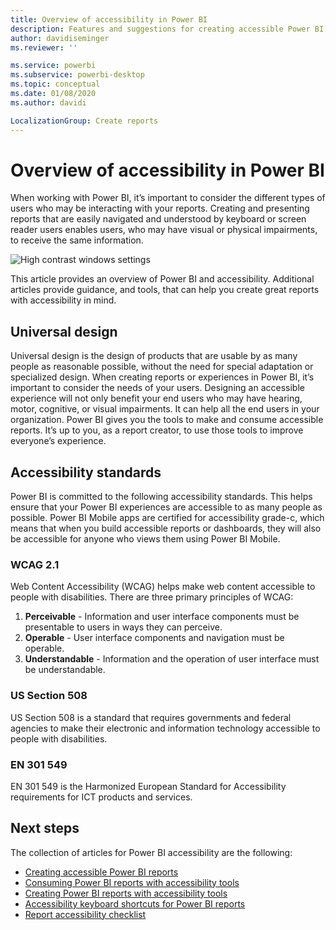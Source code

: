 ```yaml
---
title: Overview of accessibility in Power BI
description: Features and suggestions for creating accessible Power BI Desktop reports
author: davidiseminger
ms.reviewer: ''

ms.service: powerbi
ms.subservice: powerbi-desktop
ms.topic: conceptual
ms.date: 01/08/2020
ms.author: davidi

LocalizationGroup: Create reports
---
```

# Overview of accessibility in Power BI
When working with Power BI, it’s important to consider the different types of users who may be interacting with your reports. Creating and presenting reports that are easily navigated and understood by keyboard or screen reader users enables users, who may have visual or physical impairments, to receive the same information.

![High contrast windows settings](media/desktop-accessibility/accessibility-05b.png)

This article provides an overview of Power BI and accessibility. Additional articles provide guidance, and tools, that can help you create great reports with accessibility in mind.

## Universal design

Universal design is the design of products that are usable by as many people as reasonable possible, without the need for special adaptation or specialized design. When creating reports or experiences in Power BI, it’s important to consider the needs of your users. Designing an accessible experience will not only benefit your end users who may have hearing, motor, cognitive, or visual impairments. It can help all the end users in your organization. Power BI gives you the tools to make and consume accessible reports. It’s up to you, as a report creator, to use those tools to improve everyone’s experience.


## Accessibility standards

Power BI is committed to the following accessibility standards. This helps ensure that your Power BI experiences are accessible to as many people as possible. Power BI Mobile apps are certified for accessibility grade-c, which means that when you build accessible reports or dashboards, they will also be accessible for anyone who views them using Power BI Mobile. 

### WCAG 2.1
Web Content Accessibility (WCAG) helps make web content accessible to people with disabilities. There are three primary principles of WCAG:

1. **Perceivable** - Information and user interface components must be presentable to users in ways they can perceive.
2. **Operable** - User interface components and navigation must be operable.
3. **Understandable** - Information and the operation of user interface must be understandable.

### US Section 508

US Section 508 is a standard that requires governments and federal agencies to make their electronic and information technology accessible to people with disabilities.

### EN 301 549
EN 301 549 is the Harmonized European Standard for Accessibility requirements for ICT products and services.  



## Next steps

The collection of articles for Power BI accessibility are the following:

* [Creating accessible Power BI reports](desktop-accessibility-creating-reports.md) 
* [Consuming Power BI reports with accessibility tools](desktop-accessibility-consuming-tools.md)
* [Creating Power BI reports with accessibility tools](desktop-accessibility-creating-tools.md)
* [Accessibility keyboard shortcuts for Power BI reports](desktop-accessibility-keyboard-shortcuts.md)
* [Report accessibility checklist](desktop-accessibility-creating-reports.md#report-accessibility-checklist)


